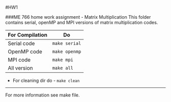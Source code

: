 #HW1


###ME 766 home work assignment - Matrix Multiplication
This folder contains serial, openMP and MPI versions of matrix multiplication codes.

| For Compilation |      Do       |
|-----------------|---------------|
| Serial code     | `make serial` |
| OpenMP code     | `make openmp` |
| MPI code        | `make mpi`    |
| All version     | `make all`    |

* For cleaning dir do - `make clean`

----

For more information see make file.

